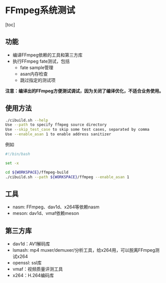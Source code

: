 # FFmpeg系统测试

[toc]

## 功能

* 编译FFmpeg依赖的工具和第三方库
* 执行FFmpeg fate测试，包括
  * fate sample管理
  * asan内存检查
  * 跳过指定的测试项

**注意：编译出的FFmpeg方便测试调试，因为关闭了编译优化，不适合业务使用。**



## 使用方法

```sh
./cibuild.sh --help
Use --path to specify ffmpeg source directory
Use --skip_test_case to skip some test cases, separated by comma
Use --enable_asan 1 to enable address sanitizer
```

例如

```sh
#!/bin/bash

set -x

cd ${WORKSPACE}/ffmpeg-build
./cibuild.sh --path ${WORKSPACE}/ffmpeg --enable_asan 1
```

## 工具

* nasm: FFmpeg、dav1d、x264等依赖nasm
* meson: dav1d、vmaf依赖meson


## 第三方库

* dav1d：AV1解码库
* lsmash: mp4 muxer/demuxer/分析工具，给x264用，可以脱离FFmpeg测试x264
* openssl: ssl库
* vmaf：视频质量评测工具
* x264：H.264编码库
